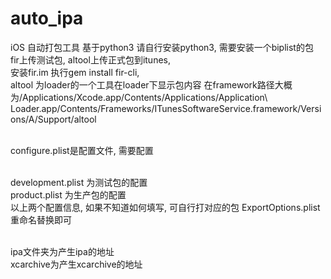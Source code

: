 # auto_ipa
iOS 自动打包工具  基于python3 请自行安装python3, 需要安装一个biplist的包 <br>
fir上传测试包, altool上传正式包到itunes, 
<br>安装fir.im 执行gem install fir-cli,
<br> altool 为loader的一个工具在loader下显示包内容 在framework路径大概为/Applications/Xcode.app/Contents/Applications/Application\ Loader.app/Contents/Frameworks/ITunesSoftwareService.framework/Versions/A/Support/altool

<br>configure.plist是配置文件, 需要配置

<br>development.plist 为测试包的配置
<br>product.plist 为生产包的配置 
<br>以上两个配置信息, 如果不知道如何填写,  可自行打对应的包 ExportOptions.plist重命名替换即可

<br>ipa文件夹为产生ipa的地址
<br>xcarchive为产生xcarchive的地址




